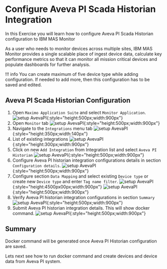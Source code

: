 # Configure Aveva PI Scada Historian Integration

In this Exercise you will learn how to configure Aveva PI Scada Historian configuration to IBM MAS Monitor

As a user who needs to monitor devices across multiple sites, IBM MAS Monitor provides a single scalable place of ingest device data, calculate key performance metrics so that it can monitor all mission critical devices and populate dashboards for further analysis.

!!! info
    You can create maximum of five device type while adding configuration. If needed to add more, then this configuration has to be saved and edited.
    
## Aveva PI Scada Historian Configuration
<a name="summary"></a>

1. Open `Maximo Application Suite` and select `Monitor Application`. 
![setup AvevaPI](img/mas_home.png){:style="height:500px;width:900px"}
2. Open `Monitor` tab
![setup AvevaPI](img/monitor_home.png){:style="height:500px;width:900px"}
3. Navigate to the `Integrations` menu tab
![setup AvevaPI](img/integrations-menu.png){:style="height:350px;width:140px"}
4. List of existing integrations
![setup AvevaPI](img/integrations-list.png){:style="height:300px;width:900px"}
5. Click on new `Add Integration` from Integration list and select `Aveva PI Historian`
![setup AvevaPI](img/integration-selection.png){:style="height:500px;width:900px"}
6. Configure Aveva PI historian integration configurations details in section `Configuration details`.
![setup AvevaPI](img/add-integration-first-section-part2.png){:style="height:500px;width:900px"}
7. Configure section `Data Mapping` and select existing `Device type` or create new `Device type` and enter `Tag name filter`.
![setup AvevaPI](img/add-integration-datamapping-1.png){:style="height:4500px00px;width:900px"}
![setup AvevaPI](img/add-integration-datamapping-2.png){:style="height:500px;width:900px"}
8. Verify Aveva PI historian integration configurations in section `Summary`
![setup AvevaPI](img/add-integration-summary.png){:style="height:500px;width:900px"}
9. Submit Aveva PI historian integration details. This will show docker command.
![setup AvevaPI](img/add-integration-docker-command.png){:style="height:500px;width:900px"}


## Summary
<a name="summary"></a>

Docker command will be generated once Aveva PI Historian configuration are saved. 

Lets next see how to run docker command and create devices and device data from Aveva PI system.